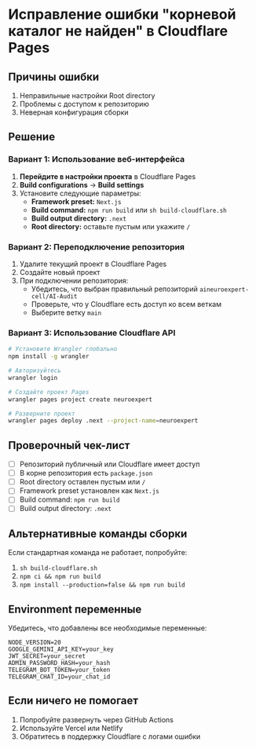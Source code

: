 # Исправление ошибки "корневой каталог не найден" в Cloudflare Pages

## Причины ошибки

1. Неправильные настройки Root directory
2. Проблемы с доступом к репозиторию
3. Неверная конфигурация сборки

## Решение

### Вариант 1: Использование веб-интерфейса

1. **Перейдите в настройки проекта** в Cloudflare Pages
2. **Build configurations** → **Build settings**
3. Установите следующие параметры:
   - **Framework preset:** `Next.js`
   - **Build command:** `npm run build` или `sh build-cloudflare.sh`
   - **Build output directory:** `.next`
   - **Root directory:** оставьте пустым или укажите `/`

### Вариант 2: Переподключение репозитория

1. Удалите текущий проект в Cloudflare Pages
2. Создайте новый проект
3. При подключении репозитория:
   - Убедитесь, что выбран правильный репозиторий `aineuroexpert-cell/AI-Audit`
   - Проверьте, что у Cloudflare есть доступ ко всем веткам
   - Выберите ветку `main`

### Вариант 3: Использование Cloudflare API

```bash
# Установите Wrangler глобально
npm install -g wrangler

# Авторизуйтесь
wrangler login

# Создайте проект Pages
wrangler pages project create neuroexpert

# Разверните проект
wrangler pages deploy .next --project-name=neuroexpert
```

## Проверочный чек-лист

- [ ] Репозиторий публичный или Cloudflare имеет доступ
- [ ] В корне репозитория есть `package.json`
- [ ] Root directory оставлен пустым или `/`
- [ ] Framework preset установлен как `Next.js`
- [ ] Build command: `npm run build`
- [ ] Build output directory: `.next`

## Альтернативные команды сборки

Если стандартная команда не работает, попробуйте:

1. `sh build-cloudflare.sh`
2. `npm ci && npm run build`
3. `npm install --production=false && npm run build`

## Environment переменные

Убедитесь, что добавлены все необходимые переменные:

```
NODE_VERSION=20
GOOGLE_GEMINI_API_KEY=your_key
JWT_SECRET=your_secret
ADMIN_PASSWORD_HASH=your_hash
TELEGRAM_BOT_TOKEN=your_token
TELEGRAM_CHAT_ID=your_chat_id
```

## Если ничего не помогает

1. Попробуйте развернуть через GitHub Actions
2. Используйте Vercel или Netlify
3. Обратитесь в поддержку Cloudflare с логами ошибки